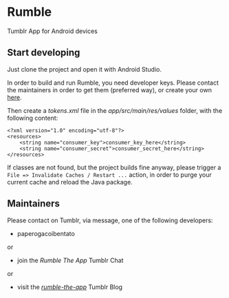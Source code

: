 # Rumble
Tumblr App for Android devices

## Start developing
Just clone the project and open it with Android Studio.

In order to build and run Rumble, you need developer keys. Please contact the maintainers in order to get them (preferred way), or create your own [here](https://www.tumblr.com/oauth/apps).

Then create a *tokens.xml* file in the *app/src/main/res/values* folder, with the following content:

```
<?xml version="1.0" encoding="utf-8"?>
<resources>
    <string name="consumer_key">consumer_key_here</string>
    <string name="consumer_secret">consumer_secret_here</string>
</resources>
```

If classes are not found, but the project builds fine anyway, please trigger a ```File => Invalidate Caches / Restart ...``` action, in order to purge your current cache and reload the Java package.

## Maintainers

Please contact on Tumblr, via message, one of the following developers:

- paperogacoibentato

or

- join the *Rumble The App* Tumblr Chat

or

- visit the [*rumble-the-app*](https://rumble-the-app.tumblr.com) Tumblr Blog